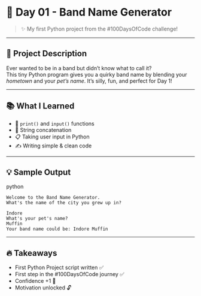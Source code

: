 # 🎸 Day 01 - Band Name Generator

> ✨ My first Python project from the #100DaysOfCode challenge!

---

## 📌 Project Description

Ever wanted to be in a band but didn’t know what to call it?  
This tiny Python program gives you a quirky band name by blending your *hometown* and your *pet’s name*. It’s silly, fun, and perfect for Day 1!

---

## 📚 What I Learned

- 🧠 `print()` and `input()` functions
- 🧵 String concatenation
- 📋 Taking user input in Python
- ✍️ Writing simple & clean code

---

## 💡 Sample Output
python 
```
Welcome to the Band Name Generator.
What's the name of the city you grew up in?

Indore
What's your pet's name?
Muffin
Your band name could be: Indore Muffin
```

---

## 🔥 Takeaways

- First Python Project script written ✅  
- First step in the #100DaysOfCode journey ✅  
- Confidence +1 🧠  
- Motivation unlocked 🔓  

